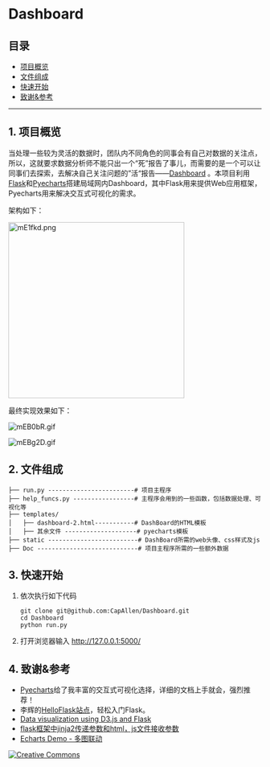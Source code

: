 # Dashboard
## 目录

- [项目概览](#overview)
- [文件组成](#components)
- [快速开始](#run)
- [致谢&参考](#credits)

***

<a id='overview'></a>

## 1. 项目概览

当处理一些较为灵活的数据时，团队内不同角色的同事会有自己对数据的关注点，所以，这就要求数据分析师不能只出一个“死”报告了事儿，而需要的是一个可以让同事们去探索，去解决自己关注问题的”活“报告——[Dashboard](https://en.wikipedia.org/wiki/Dashboard_(business)) 。本项目利用[Flask](https://dormousehole.readthedocs.io/en/latest/)和[Pyecharts](https://pyecharts.org/#/)搭建局域网内Dashboard，其中Flask用来提供Web应用框架，Pyecharts用来解决交互式可视化的需求。

架构如下：

<img src="https://s2.ax1x.com/2019/08/15/mE1fkd.png" alt="mE1fkd.png" border="0" width='350'/>



最终实现效果如下：

![mEB0bR.gif](https://s2.ax1x.com/2019/08/15/mEB0bR.gif)



![mEBg2D.gif](https://s2.ax1x.com/2019/08/15/mEBg2D.gif)

<a id='components'></a>

## 2. 文件组成

```
├── run.py ------------------------# 项目主程序
├── help_funcs.py -----------------# 主程序会用到的一些函数，包括数据处理、可视化等
├── templates/
│   ├── dashboard-2.html-----------# DashBoard的HTML模板
│   ├── 其余文件 --------------------# pyecharts模板
├── static -------------------------# DashBoard所需的web头像、css样式及js
├── Doc ----------------------------# 项目主程序所需的一些额外数据
```

<a id='run'></a>

## 3. 快速开始

1. 依次执行如下代码

   ```
   git clone git@github.com:CapAllen/Dashboard.git
   cd Dashboard
   python run.py
   ```

2. 打开浏览器输入 http://127.0.0.1:5000/

<a id='credits'></a>

## 4. 致谢&参考

- [Pyecharts](https://pyecharts.org/#/)给了我丰富的交互式可视化选择，详细的文档上手就会，强烈推荐！
- 李辉的[HelloFlask站点](http://helloflask.com/)，轻松入门Flask。
- [Data visualization using D3.js and Flask](https://branetheory.org/2014/12/18/data-visualization-using-d3-js-and-flask/)
- [flask框架中jinja2传递参数和html，js文件接收参数](https://blog.csdn.net/m0_38061194/article/details/78891125)
- [Echarts Demo - 多图联动](https://www.echartsjs.com/examples/editor.html?c=dataset-link)

<a rel="license" href="http://creativecommons.org/licenses/by-nc/4.0/"><img alt=" Creative Commons" style="border-width:0" src="https://i.creativecommons.org/l/by-nc/4.0/88x31.png" style="float:left" /></a>
